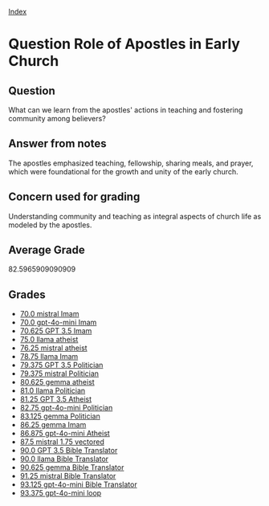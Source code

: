 
[Index](../../index.md)
# Question Role of Apostles in Early Church
## Question
What can we learn from the apostles' actions in teaching and fostering community among believers?

## Answer from notes
The apostles emphasized teaching, fellowship, sharing meals, and prayer, which were foundational for the growth and unity of the early church.

## Concern used for grading
Understanding community and teaching as integral aspects of church life as modeled by the apostles.

## Average Grade
82.5965909090909

## Grades
 * [70.0 mistral Imam](../answers/mistral_Imam/Role_of_Apostles_in_Early_Church.md)
 * [70.0 gpt-4o-mini Imam](../answers/gpt-4o-mini_Imam/Role_of_Apostles_in_Early_Church.md)
 * [70.625 GPT 3.5 Imam](../answers/GPT_3.5_Imam/Role_of_Apostles_in_Early_Church.md)
 * [75.0 llama atheist](../answers/llama_atheist/Role_of_Apostles_in_Early_Church.md)
 * [76.25 mistral atheist](../answers/mistral_atheist/Role_of_Apostles_in_Early_Church.md)
 * [78.75 llama Imam](../answers/llama_Imam/Role_of_Apostles_in_Early_Church.md)
 * [79.375 GPT 3.5 Politician](../answers/GPT_3.5_Politician/Role_of_Apostles_in_Early_Church.md)
 * [79.375 mistral Politician](../answers/mistral_Politician/Role_of_Apostles_in_Early_Church.md)
 * [80.625 gemma atheist](../answers/gemma_atheist/Role_of_Apostles_in_Early_Church.md)
 * [81.0 llama Politician](../answers/llama_Politician/Role_of_Apostles_in_Early_Church.md)
 * [81.25 GPT 3.5 Atheist](../answers/GPT_3.5_Atheist/Role_of_Apostles_in_Early_Church.md)
 * [82.75 gpt-4o-mini Politician](../answers/gpt-4o-mini_Politician/Role_of_Apostles_in_Early_Church.md)
 * [83.125 gemma Politician](../answers/gemma_Politician/Role_of_Apostles_in_Early_Church.md)
 * [86.25 gemma Imam](../answers/gemma_Imam/Role_of_Apostles_in_Early_Church.md)
 * [86.875 gpt-4o-mini Atheist](../answers/gpt-4o-mini_Atheist/Role_of_Apostles_in_Early_Church.md)
 * [87.5 mistral 1.75 vectored](../answers/mistral_1.75_vectored/Role_of_Apostles_in_Early_Church.md)
 * [90.0 GPT 3.5 Bible Translator](../answers/GPT_3.5_Bible_Translator/Role_of_Apostles_in_Early_Church.md)
 * [90.0 llama Bible Translator](../answers/llama_Bible_Translator/Role_of_Apostles_in_Early_Church.md)
 * [90.625 gemma Bible Translator](../answers/gemma_Bible_Translator/Role_of_Apostles_in_Early_Church.md)
 * [91.25 mistral Bible Translator](../answers/mistral_Bible_Translator/Role_of_Apostles_in_Early_Church.md)
 * [93.125 gpt-4o-mini Bible Translator](../answers/gpt-4o-mini_Bible_Translator/Role_of_Apostles_in_Early_Church.md)
 * [93.375 gpt-4o-mini loop](../answers/gpt-4o-mini_loop/Role_of_Apostles_in_Early_Church.md)
